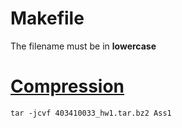 # Makefile

The filename must be in **lowercase**

# [Compression](http://psy.pengsme.com/2012/08/targz-tarbz2.html)

`tar -jcvf 403410033_hw1.tar.bz2 Ass1`
